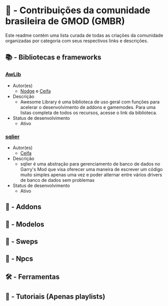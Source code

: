 # 🤲 - Contribuições da comunidade brasileira de GMOD (GMBR)
Este readme contém uma lista curada de todas as criações da comunidade organizadas por categoria com seus respectivos links e descrições.

## 📚 - Bibliotecas e frameworks

### [AwLib](https://github.com/nodgear/awlib)
- Autor(es)
  - [Nodge](https://github.com/nodgear) e [Ceifa](https://github.com/ceifa)
- Descrição
  - Awesome Library é uma biblioteca de uso geral com funções para acelerar o desenvolvimento de addons e gamemodes. Para uma listas completa de todos os recursos, acesse o link da biblioteca.
- Status de desenvolvimento
  - Ativo
  
### [sqlier](https://github.com/ceifa/sqlier)
- Autor(es)
  - [Ceifa](https://github.com/ceifa)
- Descrição
  - sqlier é uma abstração para gerenciamento de banco de dados no Garry's Mod que visa oferecer uma maneira de escrever um código muito simples apenas uma vez e poder alternar entre vários drivers de banco de dados sem problemas
- Status de desenvolvimento
  - Ativo
  
## 🔧 - Addons

## 🕋 - Modelos

## 🔫 - Sweps

## 🧍 - Npcs

## 🛠️ - Ferramentas

## 🎒 - Tutoriais (Apenas playlists)
